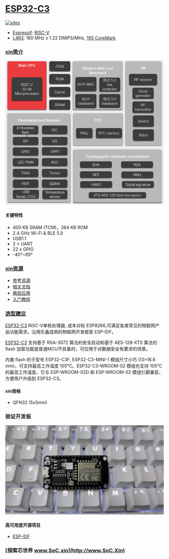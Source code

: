﻿# [ESP32-C3](https://github.com/SoCXin/ESP32-C3)

[![sites](http://182.61.61.133/link/resources/SoC.png)](http://www.SoC.Xin)

* [Espressif](https://www.espressif.com/): [RISC-V](https://github.com/SoCXin/RISC-V)
* [L4R3](https://github.com/SoCXin/Level): 160 MHz x 1.22 DMIPS/MHz, [195 CoreMark](https://www.eembc.org/coremark/scores.php)

### [xin简介](https://github.com/SoCXin/ESP32-C3/wiki)


[![sites](docs/ESP32-C3.png)](https://www.espressif.com/zh-hans/products/socs/ESP32-C3)


#### 关键特性

* 400 KB SRAM (TCM)，384 KB ROM
* 2.4 GHz Wi-Fi & BLE 5.0
* USB1.1
* 2 × UART
* 22  x GPIO
* -40°~85°

### [xin资源](https://github.com/SoCXin)

* [参考资源](src/)
* [相关文档](docs/)
* [典型应用](project/)
* [入门教程](https://docs.soc.xin/ESP32-C3)

### [选型建议](https://github.com/SoCXin/ESP32-C3)

[ESP32-C3](https://github.com/SoCXin/ESP32-C3) RISC-V单核处理器, 成本对标 ESP8266,可满足各类常见的物联网产品功能需求。沿用乐鑫成熟的物联网开发框架 ESP-IDF。

[ESP32-C3](https://www.espressif.com/zh-hans/node/4946) 支持基于 RSA-3072 算法的安全启动和基于 AES-128-XTS 算法的 flash 加密功能是普通MCU不具备的，可应用于对数据安全有要求的场景。

内置 flash 的子型号 ESP32-C3F, ESP32-C3-MINI-1 模组尺寸小巧 (13×16.6 mm)，可支持最高工作温度 105℃。ESP32-C3-WROOM-02 模组也支持 105℃ 的最高工作温度，它与 ESP-WROOM-02D 和 ESP-WROOM-02 模组引脚兼容，方便用户升级到 ESP32-C3。

#### xin规格

* QFN32 (5x5mm)

### 验证开发板

[![sites](docs/B.jpg)](https://item.taobao.com/item.htm?spm=a1z09.2.0.0.4cb32e8dCPqAi3&id=641754177657&_u=vgas3eue654)

#### 高可用度开源项目

* [ESP-IDF](https://github.com/espressif/esp-idf)

### [探索芯世界 www.SoC.xin](http://www.SoC.Xin)
